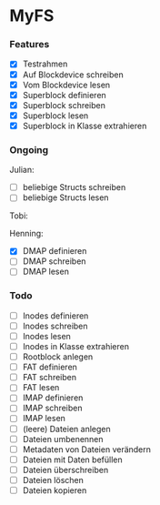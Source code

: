 # MyFS

### Features
- [x] Testrahmen
- [x] Auf Blockdevice schreiben
- [x] Vom Blockdevice lesen
- [x] Superblock definieren
- [x] Superblock schreiben
- [x] Superblock lesen
- [x] Superblock in Klasse extrahieren

### Ongoing
Julian:
- [ ] beliebige Structs schreiben
- [ ] beliebige Structs lesen

Tobi:

Henning:
- [x] DMAP definieren
- [ ] DMAP schreiben
- [ ] DMAP lesen

### Todo
- [ ] Inodes definieren
- [ ] Inodes schreiben
- [ ] Inodes lesen
- [ ] Inodes in Klasse extrahieren
- [ ] Rootblock anlegen
- [ ] FAT definieren
- [ ] FAT schreiben
- [ ] FAT lesen
- [ ] IMAP definieren
- [ ] IMAP schreiben
- [ ] IMAP lesen
- [ ] (leere) Dateien anlegen
- [ ] Dateien umbenennen
- [ ] Metadaten von Dateien verändern
- [ ] Dateien mit Daten befüllen
- [ ] Dateien überschreiben
- [ ] Dateien löschen
- [ ] Dateien kopieren
